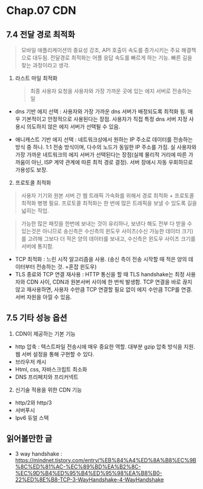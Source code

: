 # Chap.07 CDN

## 7.4 전달 경로 최적화

> 모바일 애플리케이션의 중요성 강조, API 호출이 속도를 증가시키는 주요 해결책으로 대두됨. 전달경로 최적화는 어플 응답 속도를 빠르게 하는 기능. 빠른 길을 찾는 과정이라고 생각.

1. 라스트 마일 최적화
   > 최종 사용자 요청을 사용자와 가장 가까운 곳에 있는 에지 서버로 전송하는 일

- dns 기반 에지 선택
  : 사용자와 가장 가까운 dns 서버가 배정되도록 최적화 됨. 매우 기본적이고 안정적으로 사용된다는 장점. 사용자가 직접 특정 dns 서버 지정 사용시 의도하지 않은 에지 서버가 선택될 수 있음.

- 애니캐스트 기반 에지 선택
  : 네트워크상에서 원하는 IP 주소로 데이터를 전송하는 방식 중 하나. 1:1 전송 방식이며, 다수의 노드가 동일한 IP 주소를 가짐. 실 사용자와 가장 가까운 네트워크의 에지 서버가 선택된다는 장점(실제 물리적 거리에 따른 가까움이 아닌, ISP 계약 관계에 따른 최적 경로 결정). 서버 장애시 자동 우회하므로 가용성도 보장.

2. 프로토콜 최적화

> 사용자 기기와 원본 서버 간 웹 트래픽 가속화를 위해서 경로 최적화 + 프로토콜 최적화 병행 필요. 프로토콜 최적화는 한 번에 많은 트래픽을 보낼 수 있도록 길을 넓히는 작업.

> 가능한 많은 패킷을 한번에 보내는 것이 유리하나, 보낸다 해도 전부 다 받을 수 있는것은 아니므로 송신측은 수신측의 윈도우 사이즈(수신 가능한 데이터 크기)를 고려해 그보다 더 적은 양의 데이터를 보내고, 수신측은 윈도우 사이즈 크기를 서버에 통지함.

- TCP 최적화
  : 느린 시작 알고리즘을 사용. (송신 측이 전송 시작할 때 적은 양의 데이터부터 전송하는 것. =혼잡 윈도우)
- TLS 종료와 TCP 연결 재사용
  : HTTP 통신을 할 때 TLS handshake는 최정 사용자와 CDN 사이, CDN과 원본서버 사이에 한 번씩 발생함. TCP 연결을 바로 끊지 않고 재사용하면, 사용자 수만큼 TCP 연결할 필요 없이 에지 수만큼 TCP를 연결. 서버 자원을 아낄 수 있음.

## 7.5 기타 성능 옵션

1. CDN이 제공하는 기본 기능

- http 압축 : 텍스트파일 전송시에 매우 중요한 역할. 대부분 gzip 압축 방식을 지원. 웹 서버 설정을 통해 구현할 수 있다.
- 브라우저 캐시
- Html, css, 자바스크립트 최소화
- DNS 프리페치와 프리커넥트

2. 신기술 적용을 위한 CDN 기능

- http/2와 http/3
- 서버푸시
- Ipv6 듀얼 스택

## 읽어볼만한 글

- 3 way handshake : https://mindnet.tistory.com/entry/%EB%84%A4%ED%8A%B8%EC%9B%8C%ED%81%AC-%EC%89%BD%EA%B2%8C-%EC%9D%B4%ED%95%B4%ED%95%98%EA%B8%B0-22%ED%8E%B8-TCP-3-WayHandshake-4-WayHandshake
